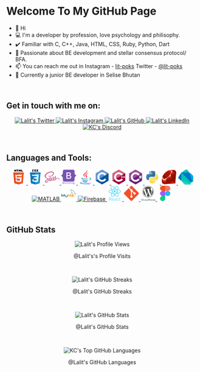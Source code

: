 # Welcome To My GitHub Page #

- 👋 Hi 
- 💻 I'm a developer by profession, love psychology and philisophy. 
- ✔️ Familiar with C, C++, Java, HTML, CSS, Ruby, Python, Dart
- 🔗 Passionate about BE development and stellar consensus protocol/ BFA. 
- 📫 You can reach me out in Instagram - [lit-poks](https://www.instagram.com/lit_poks/) Twitter - [@lit-poks](https://twitter.com/lit_poks) 
- 🏢 Currently a junior BE developer in Selise Bhutan 

<br />


## Get in touch with me on: ##

<p align="center">
 <a href="https://twitter.com/lit_poks" target="_blank">
  <img src="https://github.com/divyashC/devicon/blob/master/icons/twitter/twitter-original.svg" alt="Lalit's Twitter" width="40" height="40"/>     
 </a>
 <a href="https://www.instagram.com/lit-poks/" target="_blank">
  <img src="https://raw.githubusercontent.com/rahuldkjain/github-profile-readme-generator/master/src/images/icons/Social/instagram.svg" alt="Lalit's Instagram" width="40" height="40" />    
 </a>
 <a href="https://github.com/lit-poks" target="_blank">
  <img src="https://github.com/divyashC/devicon/blob/master/icons/github/github-original.svg" alt="Lalit's GitHub"  width="40" height="40"/>    
 </a>
 <a href="https://www.linkedin.com/in/litpoks/" target="_blank">
  <img src="https://github.com/divyashC/devicon/blob/master/icons/linkedin/linkedin-original.svg" alt="Lalit's LinkedIn"  width="40" height="40"/>    
 </a>
 <a href="https://discord.com/users/lit-poks#2475" target="_blank">
  <img src="https://raw.githubusercontent.com/rahuldkjain/github-profile-readme-generator/master/src/images/icons/Social/discord.svg" alt="KC's Discord"  width="40" height="40"/>
 </a>
</p>

<br/>


## Languages and Tools: ##

<p align="center">
    <a href="https://developer.mozilla.org/en-US/docs/Web/HTML" target="_blank"> <img
            src="https://raw.githubusercontent.com/devicons/devicon/master/icons/html5/html5-original-wordmark.svg"
            alt="HTML" width="40" height="40" /> </a>
    <a href="https://developer.mozilla.org/en-US/docs/Web/CSS" target="_blank"> <img
            src="https://raw.githubusercontent.com/devicons/devicon/master/icons/css3/css3-original-wordmark.svg"
            alt="CSS" width="40" height="40" /> </a>
    <a href="https://sass-lang.com/documentation" target="_blank">
        <img src="https://github.com/devicons/devicon/blob/master/icons/sass/sass-original.svg" alt="SASS" width="40"
            height="40" /> </a>
    <a href="https://getbootstrap.com" target="_blank">
        <img src="https://raw.githubusercontent.com/devicons/devicon/master/icons/bootstrap/bootstrap-plain-wordmark.svg"
            alt="Bootstrap" width="40" height="40" /> </a>
    <a href="https://www.java.com" target="_blank"> <img
            src="https://raw.githubusercontent.com/devicons/devicon/master/icons/java/java-original.svg" alt="java"
            width="40" height="40" /> </a>
    <a href="https://www.cprogramming.com/" target="_blank"> <img
            src="https://raw.githubusercontent.com/devicons/devicon/master/icons/c/c-original.svg" alt="C" width="40"
            height="40" /> </a>
    <a href="https://docs.microsoft.com/en-us/cpp/?view=msvc-170" target="_blank"> <img
            src="https://github.com/devicons/devicon/blob/master/icons/cplusplus/cplusplus-original.svg" alt="C++"
            width="40" height="40" /> </a>
    <a href="https://docs.microsoft.com/en-us/dotnet/csharp/" target="_blank"> <img
            src="https://github.com/devicons/devicon/blob/master/icons/csharp/csharp-original.svg" alt="C#" width="40" height="40" /> </a>
    <a href="https://www.python.org" target="_blank"> <img
            src="https://raw.githubusercontent.com/devicons/devicon/master/icons/python/python-original.svg"
            alt="Python" width="40" height="40" /> </a>
    <a href="https://ruby-doc.org/" target="_blank"> <img
            src="https://github.com/devicons/devicon/blob/master/icons/ruby/ruby-original.svg" alt="Ruby" width="40"
            height="40" /> </a>
    <a href="https://dart.dev/guides" target="_blank">
        <img src="https://github.com/devicons/devicon/blob/master/icons/dart/dart-original.svg" alt="Dart" width="40"
            height="40" /> </a>
     <a href="https://www.mathworks.com/products/matlab.html" target="_blank">
        <img src="https://github.com/divyashC/devicon/blob/master/icons/matlab/matlab-original.svg"
            alt="MATLAB" width="40" height="40" /> </a>
    <a href="https://www.mysql.com/" target="_blank"> <img
            src="https://raw.githubusercontent.com/devicons/devicon/master/icons/mysql/mysql-original-wordmark.svg"
            alt="MySQL" width="40" height="40" /> </a>
    <a href="https://firebase.google.com/" target="_blank"> <img
            src="https://github.com/divyashC/devicon/blob/master/icons/firebase/firebase-plain.svg"
            alt="Firebase" width="40" height="40" /> </a>
    <a href="https://reactjs.org/" target="_blank"> <img
            src="https://raw.githubusercontent.com/devicons/devicon/master/icons/react/react-original-wordmark.svg"
            alt="ReactJs" width="40" height="40" /> </a>
    <a href="https://git-scm.com/" target="_blank">
        <img src="https://github.com/devicons/devicon/blob/master/icons/git/git-original.svg" alt="Git" width="40"
            height="40" /> </a>
    <a href="https://wordpress.com/" target="_blank">
        <img src="https://github.com/devicons/devicon/blob/master/icons/wordpress/wordpress-original.svg"
            alt="Wordpress" width="40" height="40" /> </a>
    <a href="https://www.figma.com/" target="_blank">
        <img src="https://github.com/devicons/devicon/blob/master/icons/figma/figma-original.svg" alt="Figma" width="40"
            height="40" /> </a>
</p>
 
<br/>

## GitHub Stats ##

<p align="center"> <img src="https://komarev.com/ghpvc/?username=lit-poks&style=flat-square@color=yellow" alt="Lalit's Profile Views" width="220" height="40"/> </p>
<p align="center">@Lalit's's Profile Visits</p>

<br />

<p align="center"> <img src="https://github-readme-streak-stats.herokuapp.com/?user=lit-poks&theme=chartreuse-dark&date_format=j%20M%5B%20Y%5D&fire=FFCB2B" alt="Lalit's GitHub Streaks"/> </p>
<p align="center">@Lalit's GitHub Streaks</p>

<br />

<p align="center">
  <img src="https://github-readme-stats.vercel.app/api/?username=lit-poks&show_icons=true&title_color=fff&icon_color=79ff97&text_color=9f9f9f&bg_color=151515" alt="Lalit's GitHub Stats" />
</p>
<p align="center">@Lalit's GitHub Stats</p>

<br/>

<p align="center">
  <img src="https://github-readme-stats.vercel.app/api/top-langs/?username=lit-poks&hide=TeX&layout=compact&title_color=fff&icon_color=79ff97&text_color=9f9f9f&bg_color=151515" alt="KC's Top GitHub Languages" />
</p>
<p align="center">@Lalit's GitHub Languages</p>

<br/>
